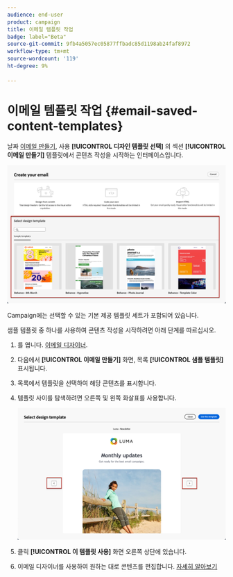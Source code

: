 ```yaml
---
audience: end-user
product: campaign
title: 이메일 템플릿 작업
badge: label="Beta"
source-git-commit: 9fb4a5057ec05877ffbadc85d1198ab24faf8972
workflow-type: tm+mt
source-wordcount: '119'
ht-degree: 9%

---
```


# 이메일 템플릿 작업 {#email-saved-content-templates}

날짜 [이메일 만들기](../email/create-email.md), 사용 **[!UICONTROL 디자인 템플릿 선택]** 의 섹션 **[!UICONTROL 이메일 만들기]** 템플릿에서 콘텐츠 작성을 시작하는 인터페이스입니다.

![](assets/email_designer-sample-templates.png)

Campaign에는 선택할 수 있는 기본 제공 템플릿 세트가 포함되어 있습니다.

샘플 템플릿 중 하나를 사용하여 콘텐츠 작성을 시작하려면 아래 단계를 따르십시오.

1. 를 엽니다. [이메일 디자이너](get-started-email-designer.md).

1. 다음에서 **[!UICONTROL 이메일 만들기]** 화면, 목록 **[!UICONTROL 샘플 템플릿]**  표시됩니다.

1. 목록에서 템플릿을 선택하여 해당 콘텐츠를 표시합니다.

1. 템플릿 사이를 탐색하려면 오른쪽 및 왼쪽 화살표를 사용합니다.

   ![](assets/email_designer-sample-templates-navigate.png)

1. 클릭 **[!UICONTROL 이 템플릿 사용]** 화면 오른쪽 상단에 있습니다.

1. 이메일 디자이너를 사용하여 원하는 대로 콘텐츠를 편집합니다. [자세히 알아보기](create-email-content.md)
